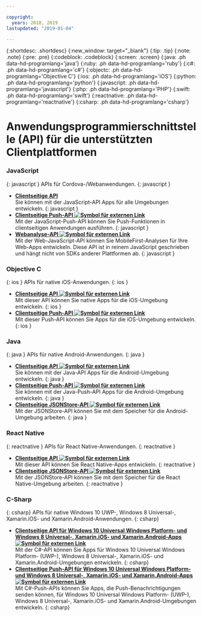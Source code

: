```yaml
---

copyright:
  years: 2018, 2019
lastupdated: "2019-01-04"

---
```


{:shortdesc: .shortdesc}
{:new_window: target="_blank"}
{:tip: .tip}
{:note: .note}
{:pre: .pre}
{:codeblock: .codeblock}
{:screen: .screen}
{:java: .ph data-hd-programlang='java'}
{:ruby: .ph data-hd-programlang='ruby'}
{:c#: .ph data-hd-programlang='c#'}
{:objectc: .ph data-hd-programlang='Objective C'}
{:ios: .ph data-hd-programlang='iOS'}
{:python: .ph data-hd-programlang='python'}
{:javascript: .ph data-hd-programlang='javascript'}
{:php: .ph data-hd-programlang='PHP'}
{:swift: .ph data-hd-programlang='swift'}
{:reactnative: .ph data-hd-programlang='reactnative'}
{:csharp: .ph data-hd-programlang='csharp'}

# Anwendungsprogrammierschnittstelle (API) für die unterstützten Clientplattformen

### JavaScript
{: javascript }
APIs für Cordova-/Webanwendungen.
{: javascript }
* **[Clientseitige API](javascript_client_sdk_api.html)**  
    Sie können mit der JavaScript-API Apps für alle Umgebungen entwickeln.
    {: javascript }
* **[Clientseitige Push-API ![Symbol für externen Link](../../icons/launch-glyph.svg "Symbol für externen Link")](http://mobilefirstplatform.ibmcloud.com/api-ref/push-hybrid-cordova-js-apidoc/html/refjavascript-mfp-push-hybrid/html/index.html)**  
    Mit der JavaScript-Push-API können Sie Push-Funktionen in clientseitigen Anwendungen ausführen.
    {: javascript }
* **[Webanalyse-API ![Symbol für externen Link](../../icons/launch-glyph.svg "Symbol für externen Link")](http://mobilefirstplatform.ibmcloud.com/api-ref/wl-web-analytics-client-js-apidoc/html/refjavascript-web-analytics-client/html/index.html)**  
    Mit der Web-JavaScript-API können Sie MobileFirst-Analysen für Ihre Web-Apps entwickeln. Diese API ist in reinem JavaScript geschrieben und hängt nicht von SDKs anderer Plattformen ab.
    {: javascript }

### Objective C
{: ios }
APIs für native iOS-Anwendungen.
{: ios }
* **[Clientseitige API ![Symbol für externen Link](../../icons/launch-glyph.svg "Symbol für externen Link")](http://mobilefirstplatform.ibmcloud.com/api-ref/wl-ios-objc-apidoc/html/refobjc-worklight-ios/html/index.html)**   
    Mit dieser API können Sie native Apps für die iOS-Umgebung entwickeln.
    {: ios }
* **[Clientseitige Push-API ![Symbol für externen Link](../../icons/launch-glyph.svg "Symbol für externen Link")](http://mobilefirstplatform.ibmcloud.com/api-ref/push-ios-n-objc-apidoc/html/refobjc-mfp-push-ios-native/html/index.html)**  
    Mit dieser Push-API können Sie Apps für die iOS-Umgebung entwickeln.
    {: ios }

### Java
{: java }
APIs für native Android-Anwendungen.
{: java }
* **[Clientseitige API ![Symbol für externen Link](../../icons/launch-glyph.svg "Symbol für externen Link")](http://mobilefirstplatform.ibmcloud.com/api-ref/wl-android-n-java-apidoc/html/refjava-worklight-android-native/html/index.html)**  
    Sie können mit der Java-API Apps für die Android-Umgebung entwickeln.
    {: java }
* **[Clientseitige Push-API ![Symbol für externen Link](../../icons/launch-glyph.svg "Symbol für externen Link")](http://mobilefirstplatform.ibmcloud.com/api-ref/push-android-n-java-apidoc/html/refjava-mfp-push-android-native/html/index.html)**  
    Sie können mit der Java-Push-API Apps für die Android-Umgebung entwickeln.
    {: java }
* **[Clientseitige JSONStore-API ![Symbol für externen Link](../../icons/launch-glyph.svg "Symbol für externen Link")](http://mobilefirstplatform.ibmcloud.com/api-ref/mfp-client-android-jsonstore-8/html/refjava-mfp-client-android-jsonstore/html/)**  
    Mit der JSONStore-API können Sie mit dem Speicher für die Android-Umgebung arbeiten.
    {: java }

### React Native
{: reactnative }
APIs für React Native-Anwendungen.
{: reactnative }

* **[Clientseitige API ![Symbol für externen Link](../../icons/launch-glyph.svg "Symbol für externen Link")](http://mobilefirstplatform.ibmcloud.com/api-ref/ibm-mobile-first-reactnative/html/refreactnative-mfp-apidoc/html/index.html)**   
    Mit dieser API können Sie React Native-Apps entwickeln.
    {: reactnative }
* **[Clientseitige JSONStore-API ![Symbol für externen Link](../../icons/launch-glyph.svg "Symbol für externen Link")](http://mobilefirstplatform.ibmcloud.com/api-ref/ibm-mobile-first-reactnative-jsonstore/html/refreactnative-jsonstore-mfp-apidoc/html/index.html)**   
    Mit der JSONStore-API können Sie mit dem Speicher für die React Native-Umgebung arbeiten.
    {: reactnative }

### C-Sharp
{: csharp}
APIs für native Windows 10 UWP-, Windows 8 Universal-, Xamarin.iOS- und Xamarin.Android-Anwendungen.
{: csharp}
* **[Clientseitige API für Windows 10 Universal Windows Platform- und Windows 8 Universal-, Xamarin.iOS- und Xamarin.Android-Apps ![Symbol für externen Link](../../icons/launch-glyph.svg "Symbol für externen Link")](http://public.dhe.ibm.com/software/products/en/MobileFirstPlatform/docs/v800/mfpf_csharp_win8_native_client_api.pdf)**  
    Mit der C#-API können Sie Apps für Windows 10 Universal Windows Platform- (UWP-), Windows 8 Universal-, Xamarin.iOS- und Xamarin.Android-Umgebungen entwickeln.
    {: csharp}
* **[Clientseitige Push-API für Windows 10 Universal Windows Platform- und Windows 8 Universal-, Xamarin.iOS- und Xamarin.Android-Apps ![Symbol für externen Link](../../icons/launch-glyph.svg "Symbol für externen Link")](http://public.dhe.ibm.com/software/products/en/MobileFirstPlatform/docs/v800/mfpf_csharp_win8_native_client_push_api.pdf)**  
    Mit C#-Push-APIs können Sie Apps, die Push-Benachrichtigungen senden können, für Windows 10 Universal Windows Platform- (UWP-), Windows 8 Universal-, Xamarin.iOS- und Xamarin.Android-Umgebungen entwickeln.
    {: csharp}
